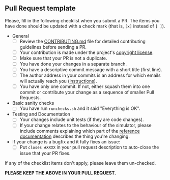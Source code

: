 ## Pull Request template

Please, fill in the following checklist when you submit a PR.  The
items you have done should be updated with a check mark (that is,
`[x]` instead of `[ ]`).

* General
   * [ ] Review the [CONTRIBUTING.md](../CONTRIBUTING.md) file for
         detailed contributing guidelines before sending a PR.
   * [ ] Your contribution is made under the project's [copyright
         license](../LICENSE-MIT).
   * [ ] Make sure that your PR is not a duplicate.
   * [ ] You have done your changes in a separate branch.
   * [ ] You have a descriptive commit message with a short title
         (first line).
   * [ ] The author address in your commits is an address for which
         emails will actually reach you ([instructions](https://docs.github.com/en/account-and-profile/how-tos/setting-up-and-managing-your-personal-account-on-github/managing-email-preferences/setting-your-commit-email-address)).
   * [ ] You have only one commit.  If not, either squash them into one
         commit or contribute your change as a sequence of smaller Pull
         Requests.
* Basic sanity checks
   * [ ] You have run `runchecks.sh` and it said "Everything is OK".
* Testing and Documentation
   * [ ] Your changes include unit tests (if they are code changes).
   * [ ] If your change relates to the behaviour of the simulator, please
         include comments explaining which part of the [reference
         documentation](https://tx-2.github.io/documentation.html)
         describes the thing you're changing.
* If your change is a bugfix and it fully fixes an issue:
   * [ ] Put `closes #XXXX` in your pull request description to
         auto-close the issue that your PR fixes.

If any of the checklist items don't apply, please leave them
un-checked.

**PLEASE KEEP THE ABOVE IN YOUR PULL REQUEST.**
